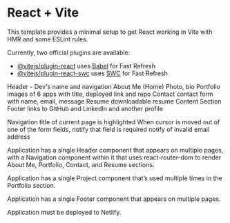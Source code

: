# React + Vite

This template provides a minimal setup to get React working in Vite with HMR and some ESLint rules.

Currently, two official plugins are available:

- [@vitejs/plugin-react](https://github.com/vitejs/vite-plugin-react/blob/main/packages/plugin-react/README.md) uses [Babel](https://babeljs.io/) for Fast Refresh
- [@vitejs/plugin-react-swc](https://github.com/vitejs/vite-plugin-react-swc) uses [SWC](https://swc.rs/) for Fast Refresh

Header - Dev's name and navigation 
    About Me (Home)
        Photo, bio
    Portfolio
        images of 6 apps with title, deployed link and repo
    Contact
        contact form with name, email, message
    Resume
        downloadable resume
Content Section
Footer
    links to GitHub and LinkedIn and another profile

Navigation title of current page is highlighted
When cursor is moved out of one of the form fields, notify that field is required
notify of invalid email address

Application has a single Header component that appears on multiple pages, with a Navigation component within it that uses react-router-dom to render About Me, Portfolio, Contact, and Resume sections.

Application has a single Project component that’s used multiple times in the Portfolio section.

Application has a single Footer component that appears on multiple pages.

Application must be deployed to Netlify.